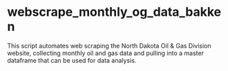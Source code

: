 # webscrape_monthly_og_data_bakken
This script automates web scraping the North Dakota Oil &amp; Gas Division website, collecting monthly oil and gas data and pulling into a master dataframe that can be used for data analysis.
